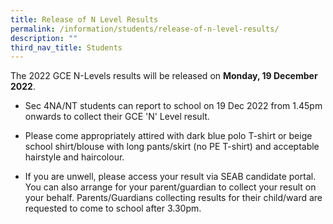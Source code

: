 ```yaml
---
title: Release of N Level Results
permalink: /information/students/release-of-n-level-results/
description: ""
third_nav_title: Students
---
```

The 2022 GCE N-Levels results will be released on **Monday, 19 December 2022**.

  

*   Sec 4NA/NT students can report to school on 19 Dec 2022 from 1.45pm onwards to collect their GCE 'N' Level result.  
    
*   Please come appropriately attired with dark blue polo T-shirt or beige school shirt/blouse with long pants/skirt (no PE T-shirt) and acceptable hairstyle and haircolour.  
    
*   If you are unwell, please access your result via SEAB candidate portal. You can also arrange for your parent/guardian to collect your result on your behalf. Parents/Guardians collecting results for their child/ward are requested to come to school after 3.30pm.